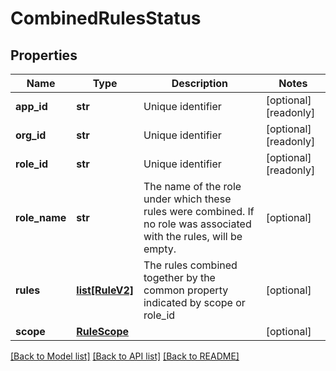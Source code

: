 # CombinedRulesStatus

## Properties
Name | Type | Description | Notes
------------ | ------------- | ------------- | -------------
**app_id** | **str** | Unique identifier | [optional] [readonly] 
**org_id** | **str** | Unique identifier | [optional] [readonly] 
**role_id** | **str** | Unique identifier | [optional] [readonly] 
**role_name** | **str** | The name of the role under which these rules were combined. If no role was associated with the rules, will be empty.  | [optional] 
**rules** | [**list[RuleV2]**](RuleV2.md) | The rules combined together by the common property indicated by scope or role_id  | [optional] 
**scope** | [**RuleScope**](RuleScope.md) |  | [optional] 

[[Back to Model list]](../README.md#documentation-for-models) [[Back to API list]](../README.md#documentation-for-api-endpoints) [[Back to README]](../README.md)


